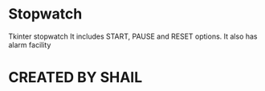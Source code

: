 # Stopwatch
Tkinter stopwatch
It includes START, PAUSE and RESET options.
It also has alarm facility
# CREATED BY SHAIL
